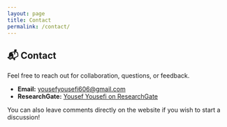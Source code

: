 ```yaml
---
layout: page
title: Contact
permalink: /contact/
---
```


## 📬 Contact

Feel free to reach out for collaboration, questions, or feedback.

- **Email:** [yousefyousefi606@gmail.com](mailto:yousefyousefi606@gmail.com)  
- **ResearchGate:** [Yousef Yousefi on ResearchGate](https://www.researchgate.net/profile/Yousef-Yousefi-7)

You can also leave comments directly on the website if you wish to start a discussion!
